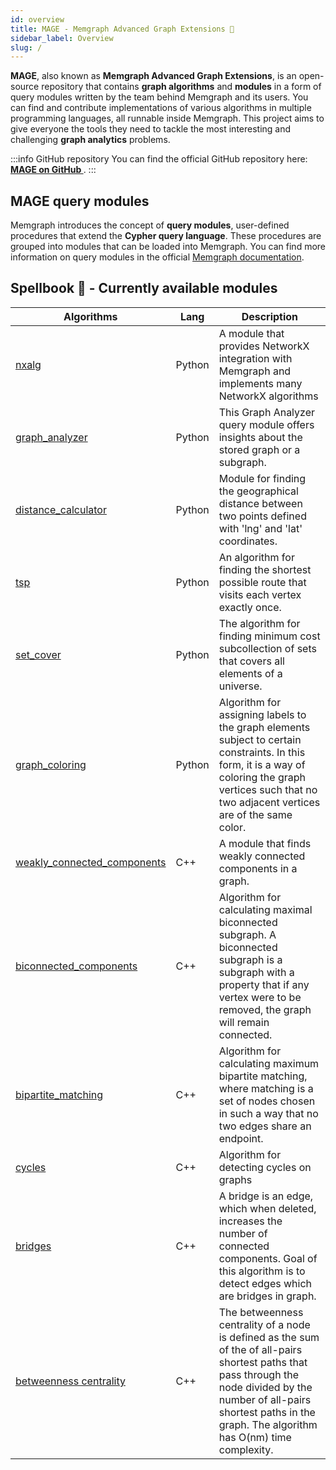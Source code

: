 ```yaml
---
id: overview
title: MAGE - Memgraph Advanced Graph Extensions 🔮
sidebar_label: Overview
slug: /
---
```


**MAGE**, also known as **Memgraph Advanced Graph Extensions**, is an
open-source repository that contains **graph algorithms** and **modules** in a form of query modules
written by the team behind Memgraph and its users. You can find and contribute implementations
of various algorithms in multiple programming languages, all runnable inside
Memgraph. This project aims to give everyone the tools they need to tackle the
most interesting and challenging **graph analytics** problems.

:::info GitHub repository
You can find the official GitHub repository here: **[MAGE on GitHub
](https://github.com/memgraph/mage)**.
:::

## MAGE query modules

Memgraph introduces the concept of **query modules**, user-defined procedures
that extend the **Cypher query language**. These procedures are grouped into
modules that can be loaded into Memgraph. You can find more information on query
modules in the official [Memgraph
documentation](https://docs.memgraph.com/memgraph/database-functionalities/query-modules/built-in-query-modules).

## Spellbook 📖 - Currently available modules

| Algorithms | Lang | Description |
| --- | --- | --- |
| [nxalg](/mage/query-modules/python/nxalg) | Python| A module that provides NetworkX integration with Memgraph and implements many NetworkX algorithms |
| [graph_analyzer](/mage/query-modules/python/graph-analyzer) | Python | This Graph Analyzer query module offers insights about the stored graph or a subgraph. |
| [distance_calculator](/mage/query-modules/python/distance-calculator) | Python | Module for finding the geographical distance between two points defined with 'lng' and 'lat' coordinates. |
| [tsp](/mage/query-modules/python/tsp) | Python | An algorithm for finding the shortest possible route that visits each vertex exactly once. |
| [set_cover](/mage/query-modules/python/set-cover) | Python | The algorithm for finding minimum cost subcollection of sets that covers all elements of a universe. |
| [graph_coloring](/mage/query-modules/python/graph-coloring) | Python | Algorithm for assigning labels to the graph elements subject to certain constraints. In this form, it is a way of coloring the graph vertices such that no two adjacent vertices are of the same color. |
| [weakly_connected_components](/mage/query-modules/cpp/weakly-connected-components) | C++ | A module that finds weakly connected components in a graph. |
| [biconnected_components](/mage/query-modules/cpp/biconnected-components) | C++ | Algorithm for calculating maximal biconnected subgraph. A biconnected subgraph is a subgraph with a property that if any vertex were to be removed, the graph will remain connected. |
| [bipartite_matching](/mage/query-modules/cpp/bipartite-matching) | C++ | Algorithm for calculating maximum bipartite matching, where matching is a set of nodes chosen in such a way that no two edges share an endpoint. |
| [cycles](/mage/query-modules/cpp/cycles) | C++ | Algorithm for detecting cycles on graphs |
| [bridges](/mage/query-modules/cpp/bridges) | C++ | A bridge is an edge, which when deleted, increases the number of connected components. Goal of this algorithm is to detect edges which are bridges in graph. |
| [betweenness centrality](/mage/query-modules/cpp/betweenness-centrality) | C++ | The betweenness centrality of a node is defined as the sum of the of all-pairs shortest paths that pass through the node divided by the number of all-pairs shortest paths in the graph. The algorithm has O(nm) time complexity. |
